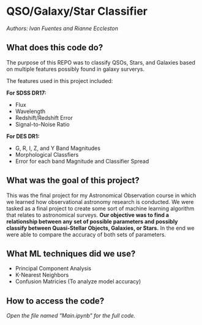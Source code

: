 # QSO/Galaxy/Star Classifier 

*Authors: Ivan Fuentes and Rianne Eccleston*

## What does this code do?

The purpose of this REPO was to classify QSOs, Stars, and Galaxies based on multiple features possibly found in galaxy surverys. 

The features used in this project included:

**For SDSS DR17:**
* Flux
* Wavelength
* Redshift/Redshift Error
* Signal-to-Noise Ratio

**For DES DR1:**
* G, R, I, Z, and Y Band Magnitudes
* Morphological Classfiers
* Error for each band Magnitude and Classifier Spread

## What was the goal of this project?

This was the final project for my Astronomical Observation course in which we learned how observational astronomy research is conducted. We were tasked as a final project to create some sort of machine learning algorithm that relates to astronomical surveys. **Our objective was to find a relationship between any set of possible parameters and possibly classify between Quasi-Stellar Objects, Galaxies, or Stars.** In the end we were able to compare the accuracy of both sets of parameters.

## What ML techniques did we use?
* Principal Component Analysis
* K-Nearest Neighbors
* Confusion Matricies (To analyze model accuracy)

## How to access the code?
*Open the file named "Main.ipynb" for the full code.*